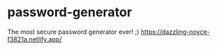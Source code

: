 # password-generator

The most secure password generator ever! ;)
https://dazzling-noyce-f3821a.netlify.app/
